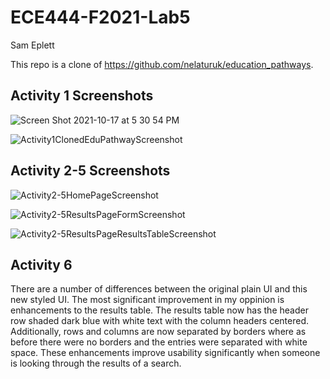 # ECE444-F2021-Lab5

Sam Eplett

This repo is a clone of https://github.com/nelaturuk/education_pathways. 


## Activity 1 Screenshots

![Screen Shot 2021-10-17 at 5 30 54 PM](https://user-images.githubusercontent.com/73357575/137645663-454b39ba-f4b2-49b5-a971-805cf8ae33e6.png)

![Activity1ClonedEduPathwayScreenshot](https://user-images.githubusercontent.com/73357575/137653664-a879d621-90bf-458b-b79a-3d52e723db11.png)



## Activity 2-5 Screenshots

![Activity2-5HomePageScreenshot](https://user-images.githubusercontent.com/73357575/137653686-6cdeaea3-33e2-4402-b89f-e65069dd298f.png)

![Activity2-5ResultsPageFormScreenshot](https://user-images.githubusercontent.com/73357575/137653687-a810051f-e2aa-4426-ae22-23361b9f36c8.png)

![Activity2-5ResultsPageResultsTableScreenshot](https://user-images.githubusercontent.com/73357575/137653688-04f79ce9-2cee-4fb0-a3ec-e92ad557608f.png)



## Activity 6

There are a number of differences between the original plain UI and this new styled UI. The most significant improvement in my oppinion is enhancements to the results table. The results table now has the header row shaded dark blue with white text with the column headers centered. Additionally, rows and columns are now separated by borders where as before there were no borders and the entries were separated with white space. These enhancements improve usability significantly when someone is looking through the results of a search.
